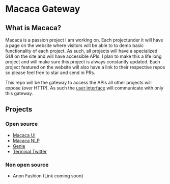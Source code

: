 <h1>Macaca Gateway</h1>

<h2>What is Macaca?</h2>
Macaca is a passion project I am working on. Each projectunder it will have a page on the website where visitors will be able to to demo basic functionality of each project.
As such, all projects will have a specialized GUI on the site and will have accessible APIs.
I plan to make this a life long project and will make sure this project is always constantly updated. Each project featured on the website will also have a link to their respective repos so please feel free to star and send in PRs.

This repo will be the gateway to access the APIs all other projects will expose (over HTTP). As such the <a href = "https://github.com/mr-m0nkey/macaca-ui">user interface</a> will communicate with only this gateway.

<h2>Projects</h2>

<h3>Open source</h3>
<ul>
    <li><a href = "https://github.com/mr-m0nkey/macaca-ui">Macaca UI</a></li>
    <li><a href = "https://github.com/mr-m0nkey/NLP">Macaca NLP</a></li>
    <li><a href = "https://github.com/mr-m0nkey/Genie">Genie</a></li>
    <li><a href = "https://github.com/mr-m0nkey/Command-Line-Twitter-with-Node">Terminal Twitter</a></li>
</ul>

<h3>Non open source</h3>
<ul>
    <li>Anon Fashion (Link coming soon)</li>
</ul>







